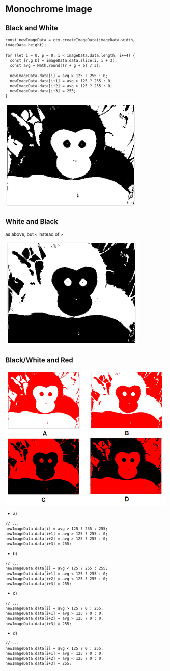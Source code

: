 # Monochrome Image

## Black and White

```
const newImageData = ctx.createImageData(imageData.width, imageData.height);

for (let i = 0, p = 0; i < imageData.data.length; i+=4) {
  const [r,g,b] = imageData.data.slice(i, i + 3);
  const avg = Math.round((r + g + b) / 3);

  newImageData.data[i] = avg > 125 ? 255 : 0;
  newImageData.data[i+1] = avg > 125 ? 255 : 0;
  newImageData.data[i+2] = avg > 125 ? 255 : 0;
  newImageData.data[i+3] = 255;
}
```

![Monochrome: Black and White](https://github.com/damianc/dev-notes/blob/master/canvas/_images/id-monochrome-black-white.png)

## White and Black

as above, but `<` instead of `>`

![Monochrome: White and Black](https://github.com/damianc/dev-notes/blob/master/canvas/_images/id-monochrome-white-black.png)

## Black/White and Red

![Monochrome: Black/White and Red](https://github.com/damianc/dev-notes/blob/master/canvas/_images/id-monochrome-black-white-red.png)

* a)

```
// ...
newImageData.data[i] = avg > 125 ? 255 : 255;
newImageData.data[i+1] = avg > 125 ? 255 : 0;
newImageData.data[i+2] = avg > 125 ? 255 : 0;
newImageData.data[i+3] = 255;
```

* b)

```
// ...
newImageData.data[i] = avg < 125 ? 255 : 255;
newImageData.data[i+1] = avg < 125 ? 255 : 0;
newImageData.data[i+2] = avg < 125 ? 255 : 0;
newImageData.data[i+3] = 255;
```

* c)

```
// ...
newImageData.data[i] = avg > 125 ? 0 : 255;
newImageData.data[i+1] = avg > 125 ? 0 : 0;
newImageData.data[i+2] = avg > 125 ? 0 : 0;
newImageData.data[i+3] = 255;
```

* d)

```
// ...
newImageData.data[i] = avg < 125 ? 0 : 255;
newImageData.data[i+1] = avg < 125 ? 0 : 0;
newImageData.data[i+2] = avg < 125 ? 0 : 0;
newImageData.data[i+3] = 255;
```